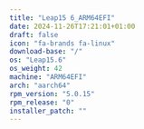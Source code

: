 ```yaml
---
title: "Leap15 6_ARM64EFI"
date: 2024-11-26T17:21:01+01:00
draft: false
icon: "fa-brands fa-linux"
download-base: "/"
os: "Leap15.6"
os_weight: 42
machine: "ARM64EFI"
arch: "aarch64"
rpm_version: "5.0.15"
rpm_release: "0"
installer_patch: ""
---
```

